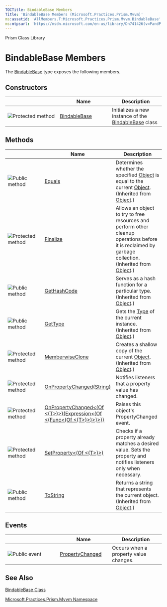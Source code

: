 ```yaml
---
TOCTitle: BindableBase Members
Title: 'BindableBase Members (Microsoft.Practices.Prism.Mvvm)'
ms:assetid: 'AllMembers.T:Microsoft.Practices.Prism.Mvvm.BindableBase'
ms:mtpsurl: 'https://msdn.microsoft.com/en-us/library/Dn741426(v=PandP.50)'
---
```


Prism Class Library

BindableBase Members
====================

The [BindableBase](https://msdn.microsoft.com/t:microsoft.practices.prism.mvvm.bindablebase) type exposes the following members.

Constructors
------------

<span id="constructorTableToggle"></span>
<table>
<colgroup>
<col width="33%" />
<col width="33%" />
<col width="33%" />
</colgroup>
<thead>
<tr class="header">
<th> </th>
<th>Name</th>
<th>Description</th>
</tr>
</thead>
<tbody>
<tr class="odd">
<td><img src="https://msdn.microsoft.com/en-us/Dn741426.protmethod(en-us,PandP.50).gif" title="Protected method" /></td>
<td><a href="https://msdn.microsoft.com/m:microsoft.practices.prism.mvvm.bindablebase.">BindableBase</a></td>
<td><div class="summary">
Initializes a new instance of the <a href="https://msdn.microsoft.com/t:microsoft.practices.prism.mvvm.bindablebase">BindableBase</a> class
</div></td>
</tr>
</tbody>
</table>

Methods
-------

<span id="methodTableToggle"></span>
<table>
<colgroup>
<col width="33%" />
<col width="33%" />
<col width="33%" />
</colgroup>
<thead>
<tr class="header">
<th> </th>
<th>Name</th>
<th>Description</th>
</tr>
</thead>
<tbody>
<tr class="odd">
<td><img src="https://msdn.microsoft.com/en-us/Dn741426.pubmethod(en-us,PandP.50).gif" title="Public method" /></td>
<td><a href="http://msdn.microsoft.com/en-us/library/bsc2ak47">Equals</a></td>
<td><div class="summary">
Determines whether the specified <a href="http://msdn.microsoft.com/en-us/library/e5kfa45b">Object</a> is equal to the current <a href="http://msdn.microsoft.com/en-us/library/e5kfa45b">Object</a>.
</div>
(Inherited from <a href="http://msdn.microsoft.com/en-us/library/e5kfa45b">Object</a>.)</td>
</tr>
<tr class="even">
<td><img src="https://msdn.microsoft.com/en-us/Dn741426.protmethod(en-us,PandP.50).gif" title="Protected method" /></td>
<td><a href="http://msdn.microsoft.com/en-us/library/4k87zsw7">Finalize</a></td>
<td><div class="summary">
Allows an object to try to free resources and perform other cleanup operations before it is reclaimed by garbage collection.
</div>
(Inherited from <a href="http://msdn.microsoft.com/en-us/library/e5kfa45b">Object</a>.)</td>
</tr>
<tr class="odd">
<td><img src="https://msdn.microsoft.com/en-us/Dn741426.pubmethod(en-us,PandP.50).gif" title="Public method" /></td>
<td><a href="http://msdn.microsoft.com/en-us/library/zdee4b3y">GetHashCode</a></td>
<td><div class="summary">
Serves as a hash function for a particular type.
</div>
(Inherited from <a href="http://msdn.microsoft.com/en-us/library/e5kfa45b">Object</a>.)</td>
</tr>
<tr class="even">
<td><img src="https://msdn.microsoft.com/en-us/Dn741426.pubmethod(en-us,PandP.50).gif" title="Public method" /></td>
<td><a href="http://msdn.microsoft.com/en-us/library/dfwy45w9">GetType</a></td>
<td><div class="summary">
Gets the <a href="http://msdn.microsoft.com/en-us/library/42892f65">Type</a> of the current instance.
</div>
(Inherited from <a href="http://msdn.microsoft.com/en-us/library/e5kfa45b">Object</a>.)</td>
</tr>
<tr class="odd">
<td><img src="https://msdn.microsoft.com/en-us/Dn741426.protmethod(en-us,PandP.50).gif" title="Protected method" /></td>
<td><a href="http://msdn.microsoft.com/en-us/library/57ctke0a">MemberwiseClone</a></td>
<td><div class="summary">
Creates a shallow copy of the current <a href="http://msdn.microsoft.com/en-us/library/e5kfa45b">Object</a>.
</div>
(Inherited from <a href="http://msdn.microsoft.com/en-us/library/e5kfa45b">Object</a>.)</td>
</tr>
<tr class="even">
<td><img src="https://msdn.microsoft.com/en-us/Dn741426.protmethod(en-us,PandP.50).gif" title="Protected method" /></td>
<td><a href="https://msdn.microsoft.com/m:microsoft.practices.prism.mvvm.bindablebase.onpropertychanged(system.string)">OnPropertyChanged(String)</a></td>
<td><div class="summary">
Notifies listeners that a property value has changed.
</div></td>
</tr>
<tr class="odd">
<td><img src="https://msdn.microsoft.com/en-us/Dn741426.protmethod(en-us,PandP.50).gif" title="Protected method" /></td>
<td><a href="https://msdn.microsoft.com/m:microsoft.practices.prism.mvvm.bindablebase.onpropertychanged%60%601(system.linq.expressions.expression%7bsystem.func%7b%60%600%7d%7d)">OnPropertyChanged&lt;(Of &lt;(T&gt;)&gt;)(Expression&lt;(Of &lt;(Func&lt;(Of &lt;(T&gt;)&gt;)&gt;)&gt;))</a></td>
<td><div class="summary">
Raises this object's PropertyChanged event.
</div></td>
</tr>
<tr class="even">
<td><img src="https://msdn.microsoft.com/en-us/Dn741426.protmethod(en-us,PandP.50).gif" title="Protected method" /></td>
<td><a href="https://msdn.microsoft.com/m:microsoft.practices.prism.mvvm.bindablebase.setproperty%60%601(%60%600%40%2c%60%600%2csystem.string)">SetProperty&lt;(Of &lt;(T&gt;)&gt;)</a></td>
<td><div class="summary">
Checks if a property already matches a desired value. Sets the property and notifies listeners only when necessary.
</div></td>
</tr>
<tr class="odd">
<td><img src="https://msdn.microsoft.com/en-us/Dn741426.pubmethod(en-us,PandP.50).gif" title="Public method" /></td>
<td><a href="http://msdn.microsoft.com/en-us/library/7bxwbwt2">ToString</a></td>
<td><div class="summary">
Returns a string that represents the current object.
</div>
(Inherited from <a href="http://msdn.microsoft.com/en-us/library/e5kfa45b">Object</a>.)</td>
</tr>
</tbody>
</table>

Events
------

<span id="eventTableToggle"></span>
<table>
<colgroup>
<col width="33%" />
<col width="33%" />
<col width="33%" />
</colgroup>
<thead>
<tr class="header">
<th> </th>
<th>Name</th>
<th>Description</th>
</tr>
</thead>
<tbody>
<tr class="odd">
<td><img src="https://msdn.microsoft.com/en-us/Dn741426.pubevent(en-us,PandP.50).gif" title="Public event" /></td>
<td><a href="https://msdn.microsoft.com/e:microsoft.practices.prism.mvvm.bindablebase.propertychanged">PropertyChanged</a></td>
<td><div class="summary">
Occurs when a property value changes.
</div></td>
</tr>
</tbody>
</table>

See Also
--------


[BindableBase Class](https://msdn.microsoft.com/t:microsoft.practices.prism.mvvm.bindablebase)

[Microsoft.Practices.Prism.Mvvm Namespace](https://msdn.microsoft.com/n:microsoft.practices.prism.mvvm)
